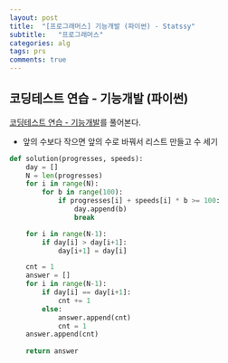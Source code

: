 ```yaml
---
layout: post
title:  "[프로그래머스] 기능개발 (파이썬) - Statssy"
subtitle:   "프로그래머스"
categories: alg
tags: prs
comments: true
---
```


## 코딩테스트 연습 - 기능개발 (파이썬)

[코딩테스트 연습 - 기능개발](https://programmers.co.kr/learn/courses/30/lessons/42586)를 풀어본다.
  

- 앞의 수보다 작으면 앞의 수로 바꿔서 리스트 만들고 수 세기
  
```python
def solution(progresses, speeds):
    day = []
    N = len(progresses)
    for i in range(N):
        for b in range(100):
            if progresses[i] + speeds[i] * b >= 100:
                day.append(b)
                break

    for i in range(N-1):
        if day[i] > day[i+1]:
            day[i+1] = day[i]

    cnt = 1
    answer = []
    for i in range(N-1):
        if day[i] == day[i+1]:
            cnt += 1
        else:
            answer.append(cnt)
            cnt = 1
    answer.append(cnt)
    
    return answer
```
  
